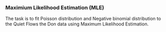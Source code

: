 ### Maximium Likelihood Estimation (MLE)

The task is to fit Poisson distribution and Negative binomial distribution to the Quiet Flows the Don data using Maximum Likelihood Estimation.
